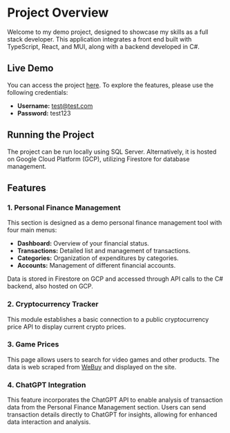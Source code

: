 # Project Overview

Welcome to my demo project, designed to showcase my skills as a full stack developer. This application integrates a front end built with TypeScript, React, and MUI, along with a backend developed in C#.

## Live Demo

You can access the project [here](https://react-app-rruyak55aa-ew.a.run.app/). To explore the features, please use the following credentials:
- **Username:** test@test.com
- **Password:** test123

## Running the Project

The project can be run locally using SQL Server. Alternatively, it is hosted on Google Cloud Platform (GCP), utilizing Firestore for database management.

## Features

### 1. Personal Finance Management

This section is designed as a demo personal finance management tool with four main menus:
- **Dashboard:** Overview of your financial status.
- **Transactions:** Detailed list and management of transactions.
- **Categories:** Organization of expenditures by categories.
- **Accounts:** Management of different financial accounts.

Data is stored in Firestore on GCP and accessed through API calls to the C# backend, also hosted on GCP.

### 2. Cryptocurrency Tracker

This module establishes a basic connection to a public cryptocurrency price API to display current crypto prices.

### 3. Game Prices

This page allows users to search for video games and other products. The data is web scraped from [WeBuy](https://nl.webuy.com/) and displayed on the site.

### 4. ChatGPT Integration

This feature incorporates the ChatGPT API to enable analysis of transaction data from the Personal Finance Management section. Users can send transaction details directly to ChatGPT for insights, allowing for enhanced data interaction and analysis.
